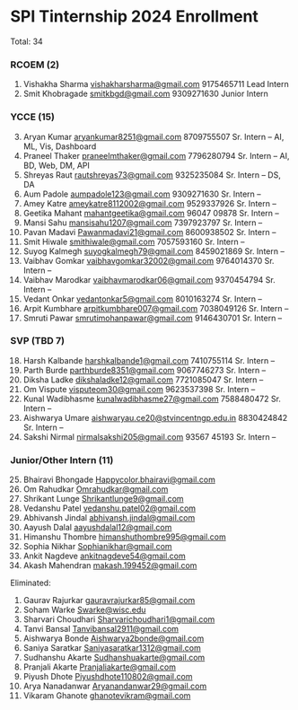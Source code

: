 # SPI Tinternship 2024 Enrollment
Total: 34
### RCOEM (2)
1. Vishakha Sharma vishakharsharma@gmail.com 9175465711 Lead Intern
2. Smit Khobragade smitkbgd@gmail.com 9309271630 Junior Intern 

### YCCE (15) 
3. Aryan Kumar aryankumar8251@gmail.com 8709755507 Sr. Intern – AI, ML, Vis, Dashboard
4. Praneel Thaker praneelmthaker@gmail.com 7796280794 Sr. Intern – AI, BD, Web, DM, API
5. Shreyas Raut rautshreyas73@gmail.com 9325235084 Sr. Intern – DS, DA
6. Aum Padole aumpadole123@gmail.com 9309271630 Sr. Intern –
7. Amey Katre ameykatre8112002@gmail.com 9529337926 Sr. Intern –
8. Geetika Mahant mahantgeetika@gmail.com 96047 09878 Sr. Intern –
9. Mansi Sahu mansisahu1207@gmail.com 7397923797 Sr. Intern –
10. Pavan Madavi Pawanmadavi21@gmail.com 8600938502 Sr. Intern –
11. Smit Hiwale smithiwale@gmail.com 7057593160 Sr. Intern –
12. Suyog Kalmegh suyogkalmegh79@gmail.com 8459021869 Sr. Intern –
13. Vaibhav Gomkar vaibhavgomkar32002@gmail.com 9764014370 Sr. Intern –
14. Vaibhav Marodkar vaibhavmarodkar06@gmail.com 9370454794 Sr. Intern –
15. Vedant Onkar vedantonkar5@gmail.com 8010163274 Sr. Intern –
16. Arpit Kumbhare arpitkumbhare007@gmail.com 7038049126 Sr. Intern –
17. Smruti Pawar smrutimohanpawar@gmail.com 9146430701 Sr. Intern – 

### SVP (TBD 7) 
18. Harsh Kalbande harshkalbande1@gmail.com 7410755114 Sr. Intern –
19. Parth Burde parthburde8351@gmail.com 9067746273 Sr. Intern –
20. Diksha Ladke dikshaladke12@gmail.com 7721085047 Sr. Intern –
21. Om Vispute visputeom30@gmail.com 9623537398 Sr. Intern –
22. Kunal Wadibhasme kunalwadibhasme27@gmail.com 7588480472 Sr. Intern –
23. Aishwarya Umare aishwaryau.ce20@stvincentngp.edu.in 8830424842 Sr. Intern –
24. Sakshi Nirmal nirmalsakshi205@gmail.com 93567 45193 Sr. Intern – 

### Junior/Other Intern (11)  
25. Bhairavi Bhongade Happycolor.bhairavi@gmail.com
26. Om Rahudkar Omrahudkar@gmail.com
27. Shrikant Lunge Shrikantlunge9@gmail.com
28. Vedanshu Patel vedanshu.patel02@gmail.com
29. Abhivansh Jindal abhivansh.jindal@gmail.com
30. Aayush Dalal aayushdalal12@gmail.com
31. Himanshu Thombre himanshuthombre995@gmail.com
32. Sophia Nikhar Sophianikhar@gmail.com
33. Ankit Nagdeve ankitnagdeve54@gmail.com
34. Akash Mahendran makash.199452@gmail.com

Eliminated:
1. Gaurav Rajurkar gauravrajurkar85@gmail.com
2. Soham Warke Swarke@wisc.edu
3. Sharvari Choudhari Sharvarichoudhari1@gmail.com
4. Tanvi Bansal Tanvibansal2911@gmail.com
5. Aishwarya Bonde Aishwarya2bonde@gmail.com
6. Saniya Saratkar Saniyasaratkar1312@gmail.com
7. Sudhanshu Akarte Sudhanshuakarte@gmail.com
8. Pranjali Akarte Pranjaliakarte@gmail.com
9. Piyush Dhote Piyushdhote110802@gmail.com
10. Arya Nanadanwar Aryanandanwar29@gmail.com
11. Vikaram Ghanote ghanotevikram@gmail.com
